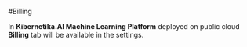 #Billing

In <b>Kibernetika.AI Machine Learning Platform</b> deployed on public cloud <b>Billing</b> tab will be available in the settings. 